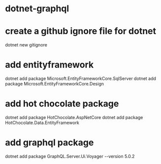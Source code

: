 # dotnet-graphql

# create a github ignore file for dotnet

dotnet new gitignore

# add entityframework

dotnet add package Microsoft.EntityFrameworkCore.SqlServer
dotnet add package Microsoft.EntityFrameworkCore.Design
# add hot chocolate package

dotnet add package HotChocolate.AspNetCore
dotnet add package HotChocolate.Data.EntityFramework

# add graphql package

dotnet add package GraphQL.Server.Ui.Voyager --version 5.0.2